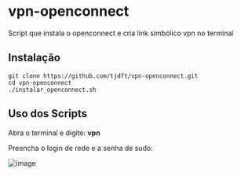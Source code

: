 # vpn-openconnect
Script que instala o openconnect e cria link simbólico vpn no terminal

## Instalação
```
git clone https://github.com/tjdft/vpn-openconnect.git
cd vpn-openconnect
./instalar_openconnect.sh
```

## Uso dos Scripts
Abra o terminal e digite: **vpn**

Preencha o login de rede e a senha de sudo:

![image](https://user-images.githubusercontent.com/12938990/119537096-16aeda00-bd60-11eb-96ea-c8a2c7c315e7.png)
